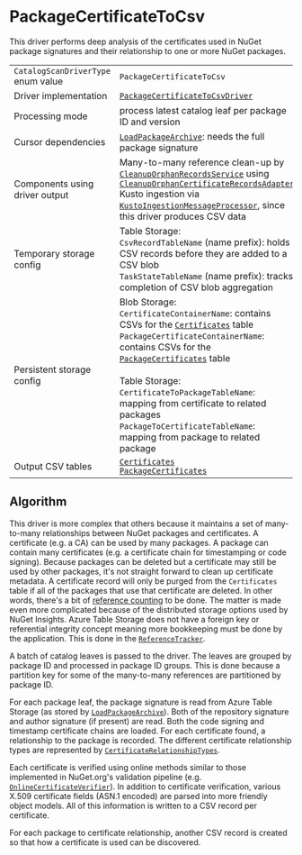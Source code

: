 # PackageCertificateToCsv

This driver performs deep analysis of the certificates used in NuGet package signatures and their relationship to one or more NuGet packages.

|                                    |                                                                                                                                                                                                                                                                                                                                                                                                                                                                                                                  |
| ---------------------------------- | ---------------------------------------------------------------------------------------------------------------------------------------------------------------------------------------------------------------------------------------------------------------------------------------------------------------------------------------------------------------------------------------------------------------------------------------------------------------------------------------------------------------- |
| `CatalogScanDriverType` enum value | `PackageCertificateToCsv`                                                                                                                                                                                                                                                                                                                                                                                                                                                                                        |
| Driver implementation              | [`PackageCertificateToCsvDriver`](../../src/Worker.Logic/Drivers/PackageCertificateToCsv/PackageCertificateToCsvDriver.cs)                                                                                                                                                                                                                                                                                                                                                                                       |
| Processing mode                    | process latest catalog leaf per package ID and version                                                                                                                                                                                                                                                                                                                                                                                                                                                           |
| Cursor dependencies                | [`LoadPackageArchive`](LoadPackageArchive.md): needs the full package signature                                                                                                                                                                                                                                                                                                                                                                                                                                  |
| Components using driver output     | Many-to-many reference clean-up by [`CleanupOrphanRecordsService`](../../src/Worker.Logic/MessageProcessors/ReferenceTracking/CleanupOrphanRecordsService.cs) using [`CleanupOrphanCertificateRecordsAdapter`](../../src/Worker.Logic/MessageProcessors/ReferenceTracking/CleanupOrphanCertificateRecordsAdapter.cs)<br />Kusto ingestion via [`KustoIngestionMessageProcessor`](../../src/Worker.Logic/MessageProcessors/KustoIngestion/KustoIngestionMessageProcessor.cs), since this driver produces CSV data |
| Temporary storage config           | Table Storage:<br />`CsvRecordTableName` (name prefix): holds CSV records before they are added to a CSV blob<br />`TaskStateTableName` (name prefix): tracks completion of CSV blob aggregation                                                                                                                                                                                                                                                                                                                 |
| Persistent storage config          | Blob Storage:<br />`CertificateContainerName`: contains CSVs for the [`Certificates`](../tables/Certificates.md) table<br />`PackageCertificateContainerName`: contains CSVs for the [`PackageCertificates`](../tables/PackageCertificates.md) table<br /><br />Table Storage:<br />`CertificateToPackageTableName`: mapping from certificate to related packages<br />`PackageToCertificateTableName`: mapping from package to related package                                                                  |
| Output CSV tables                  | [`Certificates`](../tables/Certificates.md)<br />[`PackageCertificates`](../tables/PackageCertificates.md)                                                                                                                                                                                                                                                                                                                                                                                                       |

## Algorithm

This driver is more complex that others because it maintains a set of many-to-many relationships between NuGet packages and certificates. A certificate (e.g. a CA) can be used by many packages. A package can contain many certificates (e.g. a certificate chain for timestamping or code signing). Because packages can be deleted but a certificate may still be used by other packages, it's not straight forward to clean up certificate metadata. A certificate record will only be purged from the `Certificates` table if all of the packages that use that certificate are deleted. In other words, there's a bit of [reference counting](https://en.wikipedia.org/wiki/Reference_counting) to be done. The matter is made even more complicated because of the distributed storage options used by NuGet Insights. Azure Table Storage does not have a foreign key or referential integrity concept meaning more bookkeeping must be done by the application. This is done in the [`ReferenceTracker`](../../src/Logic/ReferenceTracking/ReferenceTracker.cs).

A batch of catalog leaves is passed to the driver. The leaves are grouped by package ID and processed in package ID groups. This is done because a partition key for some of the many-to-many references are partitioned by package ID.

For each package leaf, the package signature is read from Azure Table Storage (as stored by [`LoadPackageArchive`](LoadPackageArchive.md)). Both of the repository signature and author signature (if present) are read. Both the code signing and timestamp certificate chains are loaded. For each certificate found, a relationship to the package is recorded. The different certificate relationship types are represented by [`CertificateRelationshipTypes`](../../src/Worker.Logic/Drivers/PackageCertificateToCsv/CertificateRelationshipTypes.cs).

Each certificate is verified using online methods similar to those implemented in NuGet.org's validation pipeline (e.g. [`OnlineCertificateVerifier`](https://github.com/NuGet/NuGetGallery/blob/dev/src/Validation.PackageSigning.ValidateCertificate/OnlineCertificateVerifier.cs)). In addition to certificate verification, various X.509 certificate fields (ASN.1 encoded) are parsed into more friendly object models. All of this information is written to a CSV record per certificate.

For each package to certificate relationship, another CSV record is created so that how a certificate is used can be discovered.
